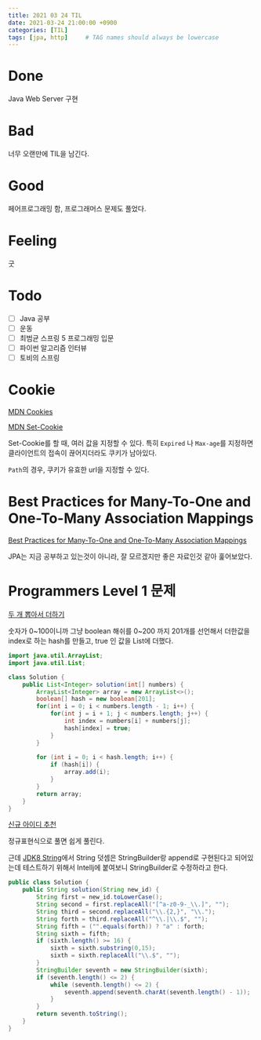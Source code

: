 ```yaml
---
title: 2021 03 24 TIL
date: 2021-03-24 21:00:00 +0900
categories: [TIL]
tags: [jpa, http]     # TAG names should always be lowercase
---
```


# Done

Java Web Server 구현

# Bad

너무 오랜만에 TIL을 남긴다.

# Good

페어프로그래밍 함, 프로그래머스 문제도 풀었다.

# Feeling

굿

# Todo

- [ ] Java 공부
- [ ] 운동
- [ ] 최범균 스프링 5 프로그래밍 입문
- [ ] 파이썬 알고리즘 인터뷰
- [ ] 토비의 스프링

# Cookie

[MDN Cookies](https://developer.mozilla.org/en-US/docs/Web/HTTP/Cookies)

[MDN Set-Cookie](https://developer.mozilla.org/en-US/docs/Web/HTTP/Headers/Set-Cookie)

Set-Cookie를 할 때, 여러 값을 지정할 수 있다. 특히 `Expired` 나 `Max-age`를 지정하면 클라이언트의 접속이 끊어지더라도 쿠키가 남아있다.

`Path`의 경우, 쿠키가 유효한 url을 지정할 수 있다.

# Best Practices for Many-To-One and One-To-Many Association Mappings

[Best Practices for Many-To-One and One-To-Many Association Mappings](https://thorben-janssen.com/best-practices-many-one-one-many-associations-mappings/)

JPA는 지금 공부하고 있는것이 아니라, 잘 모르겠지만 좋은 자료인것 같아 훑어보았다.

# Programmers Level 1 문제

[두 개 뽑아서 더하기](https://programmers.co.kr/learn/courses/30/lessons/68644)

숫자가 0~100이니까 그냥 boolean 해쉬를 0~200 까지 201개를 선언해서 더한값을 index로 하는 hash를 만들고, true 인 값을 List에 더했다.


```java
import java.util.ArrayList;
import java.util.List;

class Solution {
    public List<Integer> solution(int[] numbers) {
        ArrayList<Integer> array = new ArrayList<>();
        boolean[] hash = new boolean[201];
        for(int i = 0; i < numbers.length - 1; i++) {
            for(int j = i + 1; j < numbers.length; j++) {
                int index = numbers[i] + numbers[j];
                hash[index] = true;
            }
        }
        
        for (int i = 0; i < hash.length; i++) {
            if (hash[i]) {
                array.add(i);
            }
        }
        return array;
    }
}

```

[신규 아이디 추천](https://programmers.co.kr/learn/courses/30/lessons/72410)

정규표현식으로 풀면 쉽게 풀린다.

근데 [JDK8 String](https://docs.oracle.com/javase/8/docs/api/java/lang/String.html)에서 String 덧셈은 StringBuilder랑 append로 구현된다고 되어있는데 테스트하기 위해서 Intellj에 붙여보니 StringBuilder로 수정하라고 한다.

```java
public class Solution {
    public String solution(String new_id) {
        String first = new_id.toLowerCase();
        String second = first.replaceAll("[^a-z0-9-_\\.]", "");
        String third = second.replaceAll("\\.{2,}", "\\.");
        String forth = third.replaceAll("^\\.|\\.$", "");
        String fifth = ("".equals(forth)) ? "a" : forth;
        String sixth = fifth;
        if (sixth.length() >= 16) {
            sixth = sixth.substring(0,15);
            sixth = sixth.replaceAll("\\.$", "");
        }
        StringBuilder seventh = new StringBuilder(sixth);
        if (seventh.length() <= 2) {
            while (seventh.length() <= 2) {
                seventh.append(seventh.charAt(seventh.length() - 1));
            }
        }
        return seventh.toString();
    }
}

```

